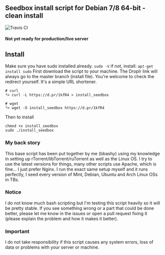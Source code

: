 ## Seedbox install script for Debian 7/8 64-bit - clean install

![Travis CI](https://travis-ci.org/bbashy/seedbox.svg?branch=master)

#### Not yet ready for production/live server

## Install
Make sure you have sudo installed already. `sudo -V` if not, install: `apt-get install sudo`
First download the script to your machine. The Droplr link will always go to the master branch (install file).
You're welcome to check the redirect yourself. It's a simple URL shortener.
```
# curl
└> curl -L https://d.pr/1kfR4 > install_seedbox

# wget
└> wget -O install_seedbox https://d.pr/1kfR4
```
Then to install
```
chmod +x install_seedbox
sudo ./install_seedbox
```

### My back story
This base script has been put together by me (bbashy) using my knowledge in setting up rTorrent/libTorrent/ruTorrent as well as the Linux OS.
I try to use the latest versions for things, many other scripts use Apache, which is fine... I just prefer Nginx. I run the exact same setup myself
and it runs perfectly, I seed every version of Mint, Debian, Ubuntu and Arch Linux OSs in TBs.

### Notice
I do not know much bash scripting but I'm testing this script heavily so it will be pretty stable. If you see something wrong or a part that
could be done better, please let me know in the issues or open a pull request fixing it (please explain the problem and how it makes it better).

### Important
I do not take responsibility if this script causes any system errors, loss of data or problems with your server or machine.
